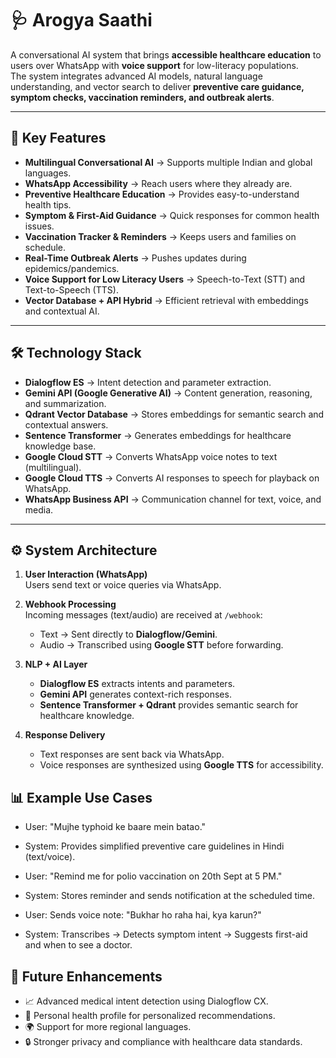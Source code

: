# 🩺 Arogya Saathi

A conversational AI system that brings **accessible healthcare education** to users over WhatsApp with **voice support** for low-literacy populations.  
The system integrates advanced AI models, natural language understanding, and vector search to deliver **preventive care guidance, symptom checks, vaccination reminders, and outbreak alerts**.

---

## 🌟 Key Features
- **Multilingual Conversational AI** → Supports multiple Indian and global languages.
- **WhatsApp Accessibility** → Reach users where they already are.
- **Preventive Healthcare Education** → Provides easy-to-understand health tips.
- **Symptom & First-Aid Guidance** → Quick responses for common health issues.
- **Vaccination Tracker & Reminders** → Keeps users and families on schedule.
- **Real-Time Outbreak Alerts** → Pushes updates during epidemics/pandemics.
- **Voice Support for Low Literacy Users** → Speech-to-Text (STT) and Text-to-Speech (TTS).
- **Vector Database + API Hybrid** → Efficient retrieval with embeddings and contextual AI.

---

## 🛠️ Technology Stack
- **Dialogflow ES** → Intent detection and parameter extraction.
- **Gemini API (Google Generative AI)** → Content generation, reasoning, and summarization.
- **Qdrant Vector Database** → Stores embeddings for semantic search and contextual answers.
- **Sentence Transformer** → Generates embeddings for healthcare knowledge base.
- **Google Cloud STT** → Converts WhatsApp voice notes to text (multilingual).
- **Google Cloud TTS** → Converts AI responses to speech for playback on WhatsApp.
- **WhatsApp Business API** → Communication channel for text, voice, and media.

---

## ⚙️ System Architecture
1. **User Interaction (WhatsApp)**  
   Users send text or voice queries via WhatsApp.
   
2. **Webhook Processing**  
   Incoming messages (text/audio) are received at `/webhook`:
   - Text → Sent directly to **Dialogflow/Gemini**.
   - Audio → Transcribed using **Google STT** before forwarding.

3. **NLP + AI Layer**  
   - **Dialogflow ES** extracts intents and parameters.  
   - **Gemini API** generates context-rich responses.  
   - **Sentence Transformer + Qdrant** provides semantic search for healthcare knowledge.

4. **Response Delivery**  
   - Text responses are sent back via WhatsApp.  
   - Voice responses are synthesized using **Google TTS** for accessibility.

## 📊 Example Use Cases

- User: "Mujhe typhoid ke baare mein batao."

- System: Provides simplified preventive care guidelines in Hindi (text/voice).

- User: "Remind me for polio vaccination on 20th Sept at 5 PM."

- System: Stores reminder and sends notification at the scheduled time.

- User: Sends voice note: "Bukhar ho raha hai, kya karun?"

- System: Transcribes → Detects symptom intent → Suggests first-aid and when to see a doctor.

## 📌 Future Enhancements

- 📈 Advanced medical intent detection using Dialogflow CX.
- 🧠 Personal health profile for personalized recommendations.
- 🌍 Support for more regional languages.
- 🔒 Stronger privacy and compliance with healthcare data standards.
